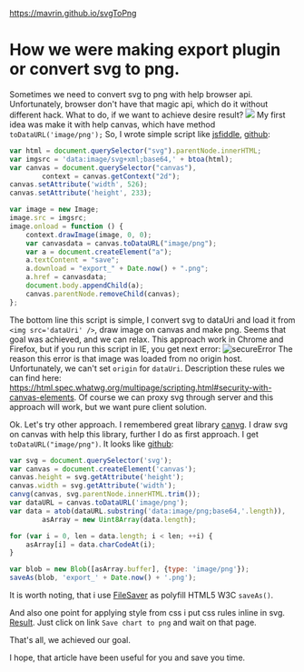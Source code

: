 
https://mavrin.github.io/svgToPng

# How we were making export plugin or convert svg to png.

Sometimes we need to convert svg to png with help browser api. Unfortunately, browser don't have that magic api, which do it without different hack. What to do, if we want to achieve desire result?  ![](http://habrastorage.org/storage2/d36/922/412/d36922412b65ad20413ac591db392e09.png)
My first idea was make it with help canvas, which have method `toDataURL('image/png');`
So, I wrote simple script like [jsfiddle](http://jsfiddle.net/a9ude9p0/6/), [github](http://mavrin.github.io/svgToPng/fromImage.html):
```javascript
var html = document.querySelector("svg").parentNode.innerHTML;
var imgsrc = 'data:image/svg+xml;base64,' + btoa(html);
var canvas = document.querySelector("canvas"),
        context = canvas.getContext("2d");
canvas.setAttribute('width', 526);
canvas.setAttribute('height', 233);

var image = new Image;
image.src = imgsrc;
image.onload = function () {
    context.drawImage(image, 0, 0);
    var canvasdata = canvas.toDataURL("image/png");
    var a = document.createElement("a");
    a.textContent = "save";
    a.download = "export_" + Date.now() + ".png";
    a.href = canvasdata;
    document.body.appendChild(a);
    canvas.parentNode.removeChild(canvas);
};
```
The bottom line this script is simple, I convert svg to dataUri and load it from `<img src='dataUri' />`, draw image on canvas and make png. Seems that goal was achieved, and we can relax. This approach work in Chrome and Firefox, but if you run this script in IE, you get next error:
![secureError](http://habrastorage.org/files/1c6/74c/de8/1c674cde8f51425a82a653e55e86bc9e.png)
The reason this error is that image was loaded from no origin host. Unfortunately, we can't set `origin` for `dataUri`. Description these rules we can find here: https://html.spec.whatwg.org/multipage/scripting.html#security-with-canvas-elements. Of course we can proxy svg through server and this approach will work, but we want pure client solution.

Ok. Let's try other approach. I remembered great library [canvg](https://github.com/gabelerner/canvg). I draw svg on canvas with help this library, further I do as first approach. I get `toDataURL("image/png")`. It looks like [github](http://mavrin.github.io/svgToPng/useCanvg.html):
```javascript
var svg = document.querySelector('svg');
var canvas = document.createElement('canvas');
canvas.height = svg.getAttribute('height');
canvas.width = svg.getAttribute('width');
canvg(canvas, svg.parentNode.innerHTML.trim());
var dataURL = canvas.toDataURL('image/png');
var data = atob(dataURL.substring('data:image/png;base64,'.length)),
        asArray = new Uint8Array(data.length);

for (var i = 0, len = data.length; i < len; ++i) {
    asArray[i] = data.charCodeAt(i);
}

var blob = new Blob([asArray.buffer], {type: 'image/png'});
saveAs(blob, 'export_' + Date.now() + '.png');
```
It is worth noting, that i use [FileSaver](https://github.com/ChenWenBrian/FileSaver.js) as polyfill HTML5 W3C `saveAs()`.

And also one point for applying style from css i put css rules inline in svg.
[Result](http://mavrin.github.io/svgToPng/tauChartsExample.html). Just click on link `Save chart to png` and wait on that page.

That's all, we achieved our goal.

I hope, that article have been useful for you and save you time.
